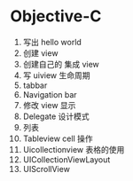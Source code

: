 # Objective-C

1. 写出 hello world
2. 创建 view
3. 创建自己的 集成 view
4. 写 uiview 生命周期
5. tabbar
6. Navigation bar
7. 修改 view 显示
8. Delegate 设计模式
9. 列表
10. Tableview cell 操作
11. Uicollectionview 表格的使用
12. UICollectionViewLayout
13. UIScrollView


